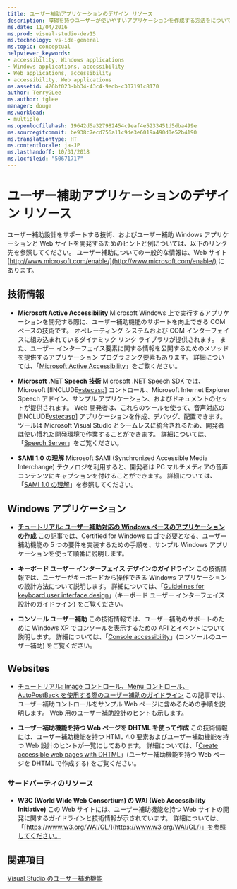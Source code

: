 ```yaml
---
title: ユーザー補助アプリケーションのデザイン リソース
description: 障碍を持つユーザーが使いやすいアプリケーションを作成する方法をについて説明します。
ms.date: 11/04/2016
ms.prod: visual-studio-dev15
ms.technology: vs-ide-general
ms.topic: conceptual
helpviewer_keywords:
- accessibility, Windows applications
- Windows applications, accessibility
- Web applications, accessibility
- accessibility, Web applications
ms.assetid: 426bf023-bb34-43c4-9edb-c307191c8170
author: TerryGLee
ms.author: tglee
manager: douge
ms.workload:
- multiple
ms.openlocfilehash: 19642d5a327982454c9eaf4e5233451d5dba499e
ms.sourcegitcommit: be938c7ecd756a11c9de3e6019a490d0e52b4190
ms.translationtype: HT
ms.contentlocale: ja-JP
ms.lasthandoff: 10/31/2018
ms.locfileid: "50671717"
---
```

# <a name="resources-for-designing-accessible-applications"></a>ユーザー補助アプリケーションのデザイン リソース

ユーザー補助設計をサポートする技術、およびユーザー補助 Windows アプリケーションと Web サイトを開発するためのヒントと例については、以下のリンク先を参照してください。 ユーザー補助についての一般的な情報は、Web サイト [http://www.microsoft.com/enable/](http://www.microsoft.com/enable/) にあります。

## <a name="technologies"></a>技術情報

* **Microsoft Active Accessibility** Microsoft Windows 上で実行するアプリケーションを開発する際に、ユーザー補助機能のサポートを向上できる COM ベースの技術です。 オペレーティング システムおよび COM インターフェイスに組み込まれているダイナミック リンク ライブラリが提供されます。 また、ユーザー インターフェイス要素に関する情報を公開するためのメソッドを提供するアプリケーション プログラミング要素もあります。 詳細については、「[Microsoft Active Accessibility](/windows/desktop/WinAuto/microsoft-active-accessibility)」をご覧ください。

* **Microsoft .NET Speech 技術** Microsoft .NET Speech SDK では、Microsoft [!INCLUDE[vstecasp](../../code-quality/includes/vstecasp_md.md)] コントロール、Microsoft Internet Explorer Speech アドイン、サンプル アプリケーション、およびドキュメントのセットが提供されます。 Web 開発者は、これらのツールを使って、音声対応の [!INCLUDE[vstecasp](../../code-quality/includes/vstecasp_md.md)] アプリケーションを作成、デバッグ、配置できます。 ツールは Microsoft Visual Studio とシームレスに統合されるため、開発者は使い慣れた開発環境で作業することができます。 詳細については、「[Speech Server](/previous-versions/office/developer/speech-technologies/ms950383\(v\=msdn.10\))」をご覧ください。

* **SAMI 1.0 の理解** Microsoft SAMI (Synchronized Accessible Media Interchange) テクノロジを利用すると、開発者は PC マルチメディアの音声コンテンツにキャプションを付けることができます。 詳細については、「[SAMI 1.0 の理解](/previous-versions/windows/desktop/dnacc/understanding-sami-1.0)」を参照してください。

## <a name="windows-applications"></a>Windows アプリケーション

* **[チュートリアル: ユーザー補助対応の Windows ベースのアプリケーションの作成](/dotnet/framework/winforms/advanced/walkthrough-creating-an-accessible-windows-based-application)** この記事では、Certified for Windows ロゴで必要となる、ユーザー補助機能の 5 つの要件を実装するための手順を、サンプル Windows アプリケーションを使って順番に説明します。

* **キーボード ユーザー インターフェイス デザインのガイドライン** この技術情報では、ユーザーがキーボードから操作できる Windows アプリケーションの設計方法について説明します。 詳細については、「[Guidelines for keyboard user interface design](/previous-versions/windows/desktop/dnacc/guidelines-for-keyboard-user-interface-design)」(キーボード ユーザー インターフェイス設計のガイドライン) をご覧ください。

* **コンソール ユーザー補助** この技術情報では、ユーザー補助のサポートのために Windows XP でコンソールを表示するための API とイベントについて説明します。 詳細については、「[Console accessibility](/previous-versions/windows/desktop/dnacc/console-accessibility)」(コンソールのユーザー補助) をご覧ください。

## <a name="websites"></a>Websites

-   [チュートリアル: Image コントロール、Menu コントロール、AutoPostBack を使用する際のユーザー補助のガイドライン](https://msdn.microsoft.com/Library/ff7b5021-48b3-46bf-921f-9fe1e0e32202) この記事では、ユーザー補助コントロールをサンプル Web ページに含めるための手順を説明します。 Web 用のユーザー補助設計のヒントも示します。

-   **ユーザー補助機能を持つ Web ページを DHTML を使って作成** この技術情報には、ユーザー補助機能を持つ HTML 4.0 要素およびユーザー補助機能を持つ Web 設計のヒントが一覧にしてあります。 詳細については、「[Create accessible web pages with DHTML](https://msdn.microsoft.com/library/ms528445.aspx)」(ユーザー補助機能を持つ Web ページを DHTML で作成する) をご覧ください。

### <a name="third-party-resources"></a>サードパーティのリソース

-   **W3C (World Wide Web Consortium) の WAI (Web Accessibility Initiative)** この Web サイトには、ユーザー補助機能を持つ Web サイトの開発に関するガイドラインと技術情報が示されています。 詳細については、「[https://www.w3.org/WAI/GL/](https://www.w3.org/WAI/GL/)」を参照してください。

## <a name="see-also"></a>関連項目

[Visual Studio のユーザー補助機能](../../ide/reference/accessibility-features-of-visual-studio.md)
